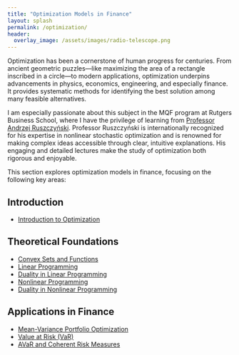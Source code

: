 ```yaml
---
title: "Optimization Models in Finance"
layout: splash
permalink: /optimization/
header:
  overlay_image: /assets/images/radio-telescope.png
---
```


Optimization has been a cornerstone of human progress for centuries. From ancient geometric puzzles—like maximizing the area of a rectangle inscribed in a circle—to modern applications, optimization underpins advancements in physics, economics, engineering, and especially finance. It provides systematic methods for identifying the best solution among many feasible alternatives.

I am especially passionate about this subject in the MQF program at Rutgers Business School, where I have the privilege of learning from [Professor Andrzej Ruszczyński](https://www.business.rutgers.edu/faculty/andrzej-ruszczynski). Professor Ruszczyński is internationally recognized for his expertise in nonlinear stochastic optimization and is renowned for making complex ideas accessible through clear, intuitive explanations. His engaging and detailed lectures make the study of optimization both rigorous and enjoyable.

This section explores optimization models in finance, focusing on the following key areas:

## Introduction

- [Introduction to Optimization](introduction-to-optimization.md)

## Theoretical Foundations

- [Convex Sets and Functions](convex-sets-and-functions.md)
- [Linear Programming](linear-programming.md)
- [Duality in Linear Programming](duality-in-linear-programming.md)
- [Nonlinear Programming](nonlinear-programming.md)
- [Duality in Nonlinear Programming](duality-in-nonlinear-programming.md)

## Applications in Finance

- [Mean-Variance Portfolio Optimization](https://bagelquant.com/mean-variance/)
- [Value at Risk (VaR)](value-at-risk.md)
- [AVaR and Coherent Risk Measures](avar-and-coherent-risk-measures.md)

